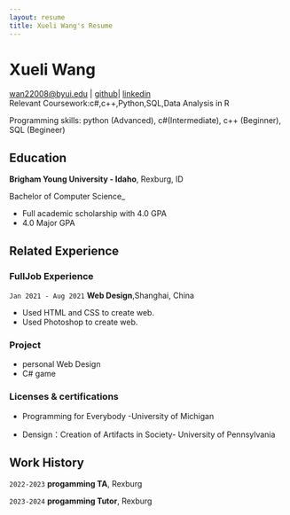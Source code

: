 ```yaml
---
layout: resume
title: Xueli Wang's Resume
---
```

# Xueli Wang

<div id="webaddress">
<a href="wan22008@byui.edu">wan22008@byui.edu</a>
| <a href="https://xuelwang7.github.io/wang_resume/">github</a>| <a href="https://www.linkedin.com/in/xueli-wang-a97b65274/">linkedin</a>
</div>
Relevant Coursework:c#,c++,Python,SQL,Data Analysis in R 

Programming skills: python (Advanced), c#(Intermediate), c++ (Beginner), SQL (Begineer)



<!-- https://www.monique.tech/the-art-of-markdown -->


## Education
__Brigham Young University - Idaho__, Rexburg, ID

Bachelor of Computer Science_
- Full academic scholarship with 4.0 GPA
- 4.0 Major GPA

## Related Experience


### FullJob Experience

`Jan 2021 - Aug 2021`
__Web Design__,Shanghai, China

- Used HTML and CSS to create web.
- Used Photoshop to create web.

### Project
- personal Web Design
- C# game


### Licenses & certifications
- Programming for Everybody -University of Michigan

- Densign：Creation of Artifacts in Society- University of Pennsylvania

## Work History

`2022-2023`
__progamming TA__, Rexburg


`2023-2024`
__progamming Tutor__, Rexburg

 <!-- Here is an edit -->

<!-- ### Footer

Last updated: May 2013 -->



